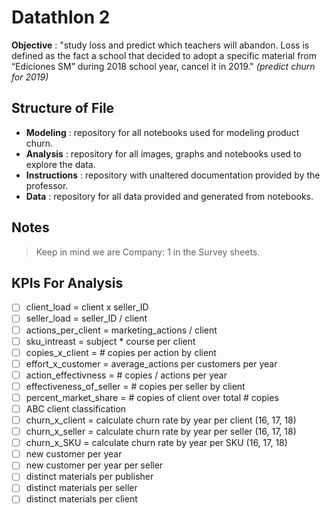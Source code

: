 # Datathlon 2

**Objective** : "study loss and predict which teachers will abandon. Loss is defined as the fact a school that decided to adopt a specific material from “Ediciones SM” during 2018 school year, cancel it in 2019." *(predict churn for 2019)*

## Structure of File

- **Modeling** : repository for all notebooks used for modeling product churn.
- **Analysis** : repository for all images, graphs and notebooks used to explore the data.
- **Instructions** : repository with unaltered documentation provided by the professor.
- **Data** : repository for all data provided and generated from notebooks.

## Notes

> Keep in mind we are Company: 1 in the Survey sheets.

## KPIs For Analysis

- [ ] client_load = client x seller_ID
- [ ] seller_load = seller_ID / client
- [ ] actions_per_client = marketing_actions / client
- [ ] sku_intreast = subject * course per client
- [ ] copies_x_client = # copies per action by client
- [ ] effort_x_customer = average_actions per customers per year
- [ ] action_effectivness = # copies / actions per year
- [ ] effectiveness_of_seller = # copies per seller by client
- [ ] percent_market_share = # copies of client over total # copies
- [ ] ABC client classification
- [ ] churn_x_client = calculate churn rate by year per client (16, 17, 18)
- [ ] churn_x_seller = calculate churn rate by year per seller (16, 17, 18)
- [ ] churn_x_SKU = calculate churn rate by year per SKU (16, 17, 18)
- [ ] new customer per year
- [ ] new customer per year per seller
- [ ] distinct materials per publisher
- [ ] distinct materials per seller
- [ ] distinct materials per client
